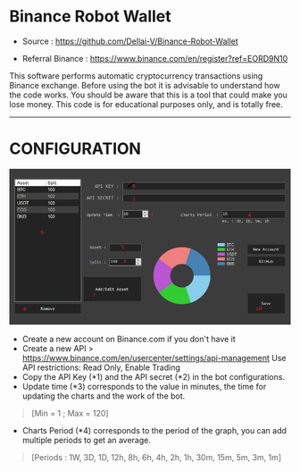 # Binance Robot Wallet

- Source : https://github.com/Dellai-V/Binance-Robot-Wallet

- Referral Binance : https://www.binance.com/en/register?ref=EORD9N10

This software performs automatic cryptocurrency transactions using Binance exchange.
Before using the bot it is advisable to understand how the code works.
You should be aware that this is a tool that could make you lose money.
This code is for educational purposes only, and is totally free.

---------------
  # CONFIGURATION 
  
  <img src="https://github.com/Dellai-V/Binance-Robot-Wallet/blob/master/Img/Setting.PNG" alt="Setting"/>

- Create a new account on Binance.com if you don't have it 
- Create a new API > https://www.binance.com/en/usercenter/settings/api-management
  Use API restrictions: Read Only, Enable Trading
- Copy the API Key (*1) and the API secret (*2) in the bot configurations.
- Update time (*3) corresponds to the value in minutes, the time for updating the charts and the work of the bot.
> [Min = 1 ; Max = 120]

- Charts Period (*4) corresponds to the period of the graph, you can add multiple periods to get an average.
> [Periods : 1W, 3D, 1D, 12h, 8h, 6h, 4h, 2h, 1h, 30m, 15m, 5m, 3m, 1m]
